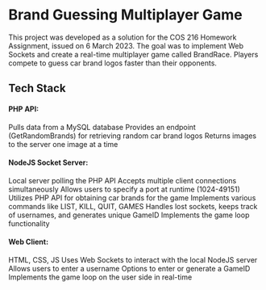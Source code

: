 # Brand Guessing Multiplayer Game

This project was developed as a solution for the COS 216 Homework Assignment, issued on 6 March 2023. The goal was to implement Web Sockets and create a real-time multiplayer game called BrandRace. Players compete to guess car brand logos faster than their opponents.

## Tech Stack
#### PHP API:

Pulls data from a MySQL database
Provides an endpoint (GetRandomBrands) for retrieving random car brand logos
Returns images to the server one image at a time 

#### NodeJS Socket Server:

Local server polling the PHP API
Accepts multiple client connections simultaneously
Allows users to specify a port at runtime (1024-49151)
Utilizes PHP API for obtaining car brands for the game
Implements various commands like LIST, KILL, QUIT, GAMES
Handles lost sockets, keeps track of usernames, and generates unique GameID
Implements the game loop functionality

#### Web Client:

HTML, CSS, JS
Uses Web Sockets to interact with the local NodeJS server
Allows users to enter a username
Options to enter or generate a GameID
Implements the game loop on the user side in real-time
